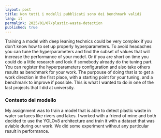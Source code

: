 ```yaml
---
layout: post
title: Non tutti i modelli pubblicati sono dei benchmark validi
lang: it
permalink: 2025/01/07/plastic-waste-detection
published: true
---
```


Training a model with deep leaning technics could be very complex if you don't know how to set up properly hyperparameters. 
To avoid headaches you can tune the hyperparameters and find the subset of values that will increase the performance of your model.
Or if you are short on time you could do a little research and look if somebody already do the tuning part.
You can register the hyperparameters configuration and also take others results as benchmark for your work.
The purpouse of doing that is to get a work direction in the first place, with a starting point for your tuning, and a benchmark to improve if possible.
This is what I wanted to do in one of the last projects that I did at university.

### Contesto del modello

My assignment was to train a model that is able to detect plastic waste in water surfaces like rivers and lakes. 
I worked with a friend of mine and both decided to use the YOLOv8 architecture and train it with a dataset that was aviable during our work.
We did some experiment without any particular result in performance.